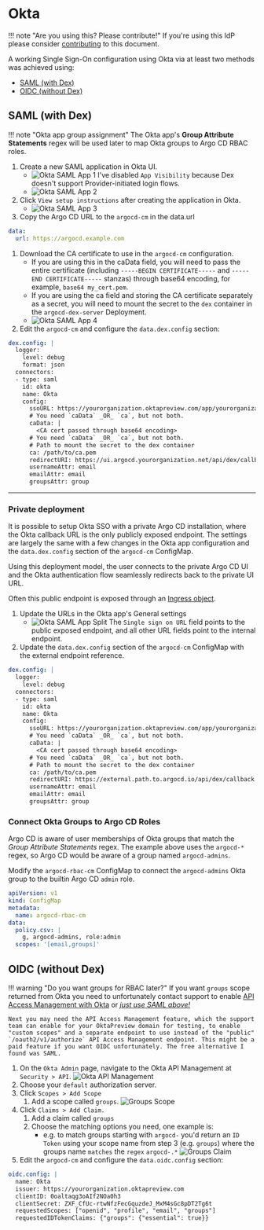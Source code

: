 # Okta

!!! note "Are you using this? Please contribute!"
    If you're using this IdP please consider [contributing](../../developer-guide/site.md) to this document.

A working Single Sign-On configuration using Okta via at least two methods was achieved using:

* [SAML (with Dex)](#saml-with-dex)
* [OIDC (without Dex)](#oidc-without-dex)

## SAML (with Dex)

!!! note "Okta app group assignment"
    The Okta app's **Group Attribute Statements** regex will be used later to map Okta groups to Argo CD RBAC roles.

1. Create a new SAML application in Okta UI.
    * ![Okta SAML App 1](../../assets/saml-1.png)
        I've disabled `App Visibility` because Dex doesn't support Provider-initiated login flows.
    * ![Okta SAML App 2](../../assets/saml-2.png)
1. Click `View setup instructions` after creating the application in Okta.
    * ![Okta SAML App 3](../../assets/saml-3.png)
1. Copy the Argo CD URL to the `argocd-cm` in the data.url

<!-- markdownlint-disable MD046 -->
```yaml
data:
  url: https://argocd.example.com
```
<!-- markdownlint-disable MD046 -->

1. Download the CA certificate to use in the `argocd-cm` configuration.
    * If you are using this in the caData field, you will need to pass the entire certificate (including `-----BEGIN CERTIFICATE-----` and `-----END CERTIFICATE-----` stanzas) through base64 encoding, for example, `base64 my_cert.pem`.
    * If you are using the ca field and storing the CA certificate separately as a secret, you will need to mount the secret to the `dex` container in the `argocd-dex-server` Deployment.
    * ![Okta SAML App 4](../../assets/saml-4.png)
1. Edit the `argocd-cm` and configure the `data.dex.config` section:

<!-- markdownlint-disable MD046 -->
```yaml
dex.config: |
  logger:
    level: debug
    format: json
  connectors:
  - type: saml
    id: okta
    name: Okta
    config:
      ssoURL: https://yourorganization.oktapreview.com/app/yourorganizationsandbox_appnamesaml_2/rghdr9s6hg98s9dse/sso/saml
      # You need `caData` _OR_ `ca`, but not both.
      caData: |
        <CA cert passed through base64 encoding>
      # You need `caData` _OR_ `ca`, but not both.
      # Path to mount the secret to the dex container
      ca: /path/to/ca.pem
      redirectURI: https://ui.argocd.yourorganization.net/api/dex/callback
      usernameAttr: email
      emailAttr: email
      groupsAttr: group
```
<!-- markdownlint-enable MD046 -->

----

### Private deployment
It is possible to setup Okta SSO with a private Argo CD installation, where the Okta callback URL is the only publicly exposed endpoint.
The settings are largely the same with a few changes in the Okta app configuration and the `data.dex.config` section of the `argocd-cm` ConfigMap.

Using this deployment model, the user connects to the private Argo CD UI and the Okta authentication flow seamlessly redirects back to the private UI URL.

Often this public endpoint is exposed through an [Ingress object](../../ingress/#private-argo-cd-ui-with-multiple-ingress-objects-and-byo-certificate).


1. Update the URLs in the Okta app's General settings
    * ![Okta SAML App Split](../../assets/saml-split.png)
        The `Single sign on URL` field points to the public exposed endpoint, and all other URL fields point to the internal endpoint.
1. Update the `data.dex.config` section of the `argocd-cm` ConfigMap with the external endpoint reference.

<!-- markdownlint-disable MD046 -->
```yaml
dex.config: |
  logger:
    level: debug
  connectors:
  - type: saml
    id: okta
    name: Okta
    config:
      ssoURL: https://yourorganization.oktapreview.com/app/yourorganizationsandbox_appnamesaml_2/rghdr9s6hg98s9dse/sso/saml
      # You need `caData` _OR_ `ca`, but not both.
      caData: |
        <CA cert passed through base64 encoding>
      # You need `caData` _OR_ `ca`, but not both.
      # Path to mount the secret to the dex container
      ca: /path/to/ca.pem
      redirectURI: https://external.path.to.argocd.io/api/dex/callback
      usernameAttr: email
      emailAttr: email
      groupsAttr: group
```
<!-- markdownlint-enable MD046 -->

### Connect Okta Groups to Argo CD Roles
Argo CD is aware of user memberships of Okta groups that match the *Group Attribute Statements* regex.
The example above uses the `argocd-*` regex, so Argo CD would be aware of a group named `argocd-admins`.

Modify the `argocd-rbac-cm` ConfigMap to connect the `argocd-admins` Okta group to the builtin Argo CD `admin` role.
<!-- markdownlint-disable MD046 -->
```yaml
apiVersion: v1
kind: ConfigMap
metadata:
  name: argocd-rbac-cm
data:
  policy.csv: |
    g, argocd-admins, role:admin
  scopes: '[email,groups]'
```

## OIDC (without Dex)

!!! warning "Do you want groups for RBAC later?"
    If you want `groups` scope returned from Okta you need to unfortunately contact support to enable [API Access Management with Okta](https://developer.okta.com/docs/concepts/api-access-management/) or [_just use SAML above!_](#saml-with-dex)

    Next you may need the API Access Management feature, which the support team can enable for your OktaPreview domain for testing, to enable "custom scopes" and a separate endpoint to use instead of the "public" `/oauth2/v1/authorize` API Access Management endpoint. This might be a paid feature if you want OIDC unfortunately. The free alternative I found was SAML.

1. On the `Okta Admin` page, navigate to the Okta API Management at `Security > API`.
    ![Okta API Management](../../assets/api-management.png)
1. Choose your `default` authorization server.
1. Click `Scopes > Add Scope`
    1. Add a scope called `groups`.
    ![Groups Scope](../../assets/groups-scope.png)
1. Click `Claims > Add Claim.`
    1. Add a claim called `groups`
    1. Choose the matching options you need, one example is:
        * e.g. to match groups starting with `argocd-` you'd return an `ID Token` using your scope name from step 3 (e.g. `groups`) where the groups name `matches` the `regex` `argocd-.*`
    ![Groups Claim](../../assets/groups-claim.png)
1. Edit the `argocd-cm` and configure the `data.oidc.config` section:

<!-- markdownlint-disable MD046 -->
```yaml
oidc.config: |
  name: Okta
  issuer: https://yourorganization.oktapreview.com
  clientID: 0oaltaqg3oAIf2NOa0h3
  clientSecret: ZXF_CfUc-rtwNfzFecGquzdeJ_MxM4sGc8pDT2Tg6t
  requestedScopes: ["openid", "profile", "email", "groups"]
  requestedIDTokenClaims: {"groups": {"essential": true}}
```
<!-- markdownlint-enable MD046 -->


